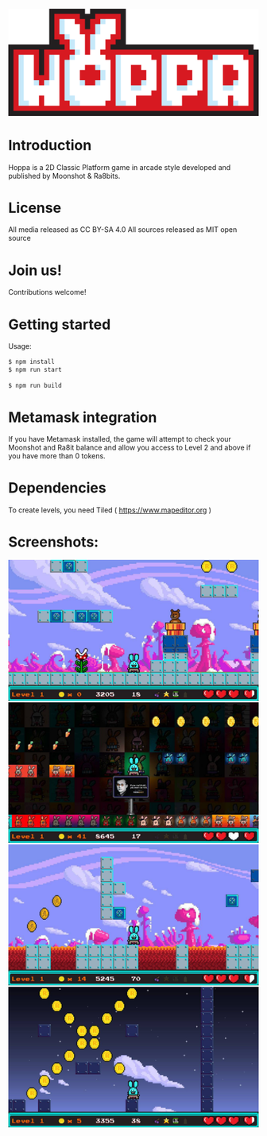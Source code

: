 ![Logo](public/assets/logo.png)

# Introduction 

Hoppa is a 2D Classic Platform game in arcade style developed and published by Moonshot & Ra8bits. 

# License

All media released as CC BY-SA 4.0
All sources released as MIT open source 

# Join us!

Contributions welcome!

# Getting started

Usage:

```
$ npm install
$ npm run start

$ npm run build
```

# Metamask integration

If you have Metamask installed, the game will attempt to check your Moonshot and Ra8it balance and allow you access to Level 2 and above if you have more than 0 tokens.

# Dependencies

To create levels, you need Tiled ( https://www.mapeditor.org ) 


# Screenshots:

![Screenshot 1](public/assets/screenshot.jpg)
![Screenshot 2](public/assets/screenshot2.jpg)
![Screenshot 3](public/assets/screenshot3.jpg)
![Screenshot 4](public/assets/screenshot4.jpg)

